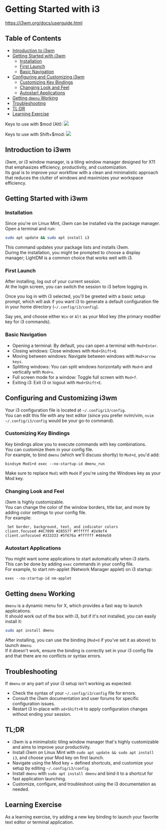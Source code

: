 
# Getting Started with i3

https://i3wm.org/docs/userguide.html


## Table of Contents
* [Introduction to i3wm](#introduction-to-i3wm) 
* [Getting Started with i3wm](#getting-started-with-i3wm) 
    * [Installation](#installation) 
    * [First Launch](#first-launch) 
    * [Basic Navigation](#basic-navigation) 
* [Configuring and Customizing i3wm](#configuring-and-customizing-i3wm) 
    * [Customizing Key Bindings](#customizing-key-bindings) 
    * [Changing Look and Feel](#changing-look-and-feel) 
    * [Autostart Applications](#autostart-applications) 
* [Getting `dmenu` Working](#getting-`dmenu`-working) 
* [Troubleshooting](#troubleshooting) 
* [TL;DR](#tl;dr) 
* [Learning Exercise](#learning-exercise) 

Keys to use with $mod (Alt):
<img src="https://i3wm.org/docs/keyboard-layer1.png"></img>

Keys to use with Shift+$mod:
<img src="https://i3wm.org/docs/keyboard-layer2.png"></img>

## Introduction to i3wm

i3wm, or i3 window manager, is a tiling window manager designed for X11 that 
emphasizes efficiency, productivity, and customization.  
Its goal is to improve your workflow with a clean and minimalistic approach that 
reduces the clutter of windows and maximizes your workspace efficiency.

## Getting Started with i3wm

### Installation

Since you're on Linux Mint, i3wm can be installed via the package manager.  
Open a terminal and run:

```bash
sudo apt update && sudo apt install i3
```

This command updates your package lists and installs i3wm.  
During the installation, you might be prompted to choose a display manager; LightDM 
is a common choice that works well with i3.

### First Launch

After installing, log out of your current session.  
At the login screen, you can switch the session to i3 before logging in.  

Once you log in with i3 selected, you'll be greeted with a basic setup prompt, which 
will ask if you want i3 to generate a default configuration file in your home 
directory (`~/.config/i3/config`).  

Say yes, and choose either `Win` or `Alt` as your Mod key (the primary modifier key 
for i3 commands).

### Basic Navigation

* Opening a terminal: By default, you can open a terminal with `Mod+Enter`.
* Closing windows: Close windows with `Mod+Shift+Q`.
* Moving between windows: Navigate between windows with `Mod+arrow keys`.
* Splitting windows: You can split windows horizontally with `Mod+h` and vertically 
  with `Mod+v`.
* Full screen mode for a window: Toggle full screen with `Mod+f`.
* Exiting i3: Exit i3 or logout with `Mod+Shift+E`.

## Configuring and Customizing i3wm

Your i3 configuration file is located at `~/.config/i3/config`.  
You can edit this file with any text editor (since you prefer nvim/vim, `nvim 
~/.config/i3/config` would be your go-to command).

### Customizing Key Bindings

Key bindings allow you to execute commands with key combinations.  
You can customize them in your config file.  
For example, to bind `dmenu` (which we'll discuss shortly) to `Mod+d`, you'd add:

```config
bindsym Mod1+d exec --no-startup-id dmenu_run
```

Make sure to replace `Mod1` with `Mod4` if you're using the Windows key as your Mod key.

### Changing Look and Feel

i3wm is highly customizable.  
You can change the color of the window borders, title bar, and more by adding color settings to your config file.  
For example:

```config
 Set border, background, text, and indicator colors
client.focused #4C7899 #285577 #ffffff #2e9ef4
client.unfocused #333333 #5f676a #ffffff #484e50
```

### Autostart Applications

You might want some applications to start automatically when i3 starts.  
This can be done by adding `exec` commands in your config file.  
For example, to start nm-applet (Network Manager applet) on i3 startup:

```config
exec --no-startup-id nm-applet
```

## Getting `dmenu` Working

`dmenu` is a dynamic menu for X, which provides a fast way to launch applications.  
It should work out of the box with i3, but if it's not installed, you can easily install it:

```bash
sudo apt install dmenu
```

After installing, you can use the binding (`Mod+d` if you've set it as above) to launch `dmenu`.  
If it doesn't work, ensure the binding is correctly set in your i3 config file and that there are no conflicts or syntax errors.

## Troubleshooting

If `dmenu` or any part of your i3 setup isn't working as expected:
* Check the syntax of your `~/.config/i3/config` file for errors.
* Consult the i3wm documentation and user forums for specific configuration issues.
* Restart i3 in-place with `od+Shift+R` to apply configuration changes without ending your session.

## TL;DR

* i3wm is a minimalistic tiling window manager that's highly customizable and aims to improve your productivity.
* Install i3wm on Linux Mint with `sudo apt update && sudo apt install i3`, and choose your Mod key on first launch.
* Navigate using the Mod key + defined shortcuts, and customize your setup by editing `~/.config/i3/config`.
* Install `dmenu` with `sudo apt install dmenu` and bind it to a shortcut for fast application launching.
* Customize, configure, and troubleshoot using the i3 documentation as needed.

## Learning Exercise

As a learning exercise, try adding a new key binding to launch your favorite text editor or terminal application.

